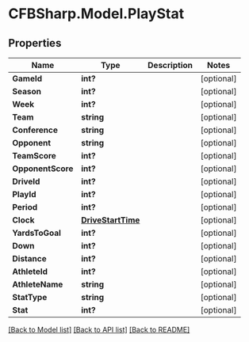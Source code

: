 # CFBSharp.Model.PlayStat
## Properties

Name | Type | Description | Notes
------------ | ------------- | ------------- | -------------
**GameId** | **int?** |  | [optional] 
**Season** | **int?** |  | [optional] 
**Week** | **int?** |  | [optional] 
**Team** | **string** |  | [optional] 
**Conference** | **string** |  | [optional] 
**Opponent** | **string** |  | [optional] 
**TeamScore** | **int?** |  | [optional] 
**OpponentScore** | **int?** |  | [optional] 
**DriveId** | **int?** |  | [optional] 
**PlayId** | **int?** |  | [optional] 
**Period** | **int?** |  | [optional] 
**Clock** | [**DriveStartTime**](DriveStartTime.md) |  | [optional] 
**YardsToGoal** | **int?** |  | [optional] 
**Down** | **int?** |  | [optional] 
**Distance** | **int?** |  | [optional] 
**AthleteId** | **int?** |  | [optional] 
**AthleteName** | **string** |  | [optional] 
**StatType** | **string** |  | [optional] 
**Stat** | **int?** |  | [optional] 

[[Back to Model list]](../README.md#documentation-for-models) [[Back to API list]](../README.md#documentation-for-api-endpoints) [[Back to README]](../README.md)

